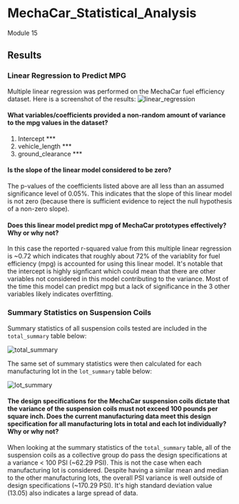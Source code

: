# MechaCar_Statistical_Analysis
Module 15

## Results

### Linear Regression to Predict MPG

Multiple linear regression was performed on the MechaCar fuel efficiency dataset. Here is a screenshot of the results:
![linear_regression](https://user-images.githubusercontent.com/107309793/192170088-e717eef0-cf80-4ed5-a5c6-6ed6ba94b93f.png)

#### What variables/coefficients provided a non-random amount of variance to the mpg values in the dataset?
1) Intercept ***
2) vehicle_length ***
3) ground_clearance ***

#### Is the slope of the linear model considered to be zero?
The p-values of the coefficients listed above are all less than an assumed significance level of 0.05%. This indicates that the slope of this linear model is not zero (because there is sufficient evidence to reject the null hypothesis of a non-zero slope).

#### Does this linear model predict mpg of MechaCar prototypes effectively? Why or why not?
In this case the reported r-squared value from this multiple linear regression is ~0.72 which indicates that roughly about 72% of the variablity for fuel efficiency (mpg) is accounted for using this linear model. It's notable that the intercept is highly signficant which could mean that there are other variables not considered in this model contributing to the variance. Most of the time this model can predict mpg but a lack of significance in the 3 other variables likely indicates overfitting.

### Summary Statistics on Suspension Coils

Summary statistics of all suspension coils tested are included in the `total_summary` table below:

![total_summary](https://user-images.githubusercontent.com/107309793/192172150-e8f29992-edec-40f3-ba75-306fbefe96fc.png)

The same set of summary statistics were then calculated for each manufacturing lot in the `lot_summary` table below:

![lot_summary](https://user-images.githubusercontent.com/107309793/192172200-1e75bb66-210f-4802-b631-b0767b49835a.png)

#### The design specifications for the MechaCar suspension coils dictate that the variance of the suspension coils must not exceed 100 pounds per square inch. Does the current manufacturing data meet this design specification for all manufacturing lots in total and each lot individually? Why or why not?
When looking at the summary statistics of the `total_summary` table, all of the suspension coils as a collective group do pass the design specifications at a variance < 100 PSI (~62.29 PSI). This is not the case when each manufacturing lot is considered. Despite having a similar mean and median to the other manufacturing lots, the overall PSI variance is well outside of design specifications (~170.29 PSI). It's high standard deviation value (13.05) also indicates a large spread of data.
